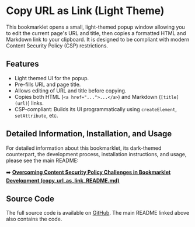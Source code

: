 # Copy URL as Link (Light Theme)

This bookmarklet opens a small, light-themed popup window allowing you to edit the current page's URL and title, then copies a formatted HTML and Markdown link to your clipboard. It is designed to be compliant with modern Content Security Policy (CSP) restrictions.

## Features

-   Light themed UI for the popup.
-   Pre-fills URL and page title.
-   Allows editing of URL and title before copying.
-   Copies both HTML (`<a href="...">...</a>`) and Markdown (`[title](url)`) links.
-   CSP-compliant: Builds its UI programmatically using `createElement`, `setAttribute`, etc.

## Detailed Information, Installation, and Usage

For detailed information about this bookmarklet, its dark-themed counterpart, the development process, installation instructions, and usage, please see the main README:

➡️ **[Overcoming Content Security Policy Challenges in Bookmarklet Development (copy_url_as_link_README.md)](copy_url_as_link_README.md)**

## Source Code

The full source code is available on [GitHub](https://github.com/oaustegard/bookmarklets/blob/main/copy_url_as_link_light.js). The main README linked above also contains the code.
